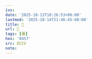 ```yaml
---
ivs:
date: '2025-10-13T10:26:53+08:00'
lastmod: '2025-10-14T21:46:45-08:00'
title: 􁟎
url: 􁟎
tags: [著]
hex: '8457'
src: DCCV
note:
---
```

